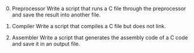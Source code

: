 0. Preprocessor Write a script that runs a C file through the preprocessor and save the result into another file.

1. Compiler Write a script that compiles a C file but does not link.

2. Assembler  Write a script that generates the assembly code of a C code and save it in an output file.